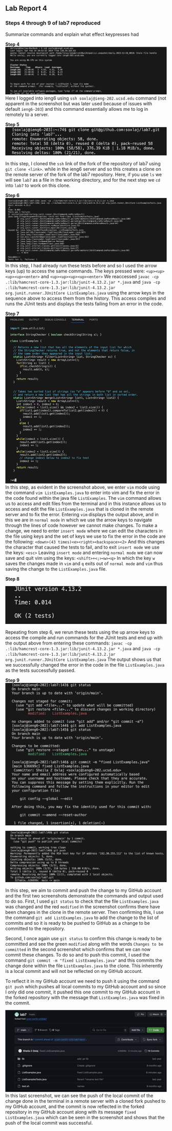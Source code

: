 ## Lab Report 4

### Steps 4 through 9 of lab7 reproduced
Summarize commands and explain what effect keypresses had

**Step 4**
![Step4](lab4screenshotstep4.jpeg)
Here I logged into ieng6 using `ssh soxlaj@ieng-202.ucsd.edu` command (not apparent in the screenshot but was later used because of issues with default `ieng6-203`) and this command essentially allows me to log in remotely to a server.  

**Step 5**
![Step5](lab4screenshotstep5.jpeg)

In this step, I cloned the `ssh` link of the fork of the repository of lab7 using `git clone <link>`. while in the ieng6 server and so this creates a clone on the remote server of the fork of the lab7 repository. Here, if you use `ls` we will see `lab7` as a file in the working directory, and for the next step we `cd` into `lab7` to work on this clone.

**Step 6**
![Step6](lab4screenshotstep6-2.jpeg)
In this step, I had already run these tests before and so I used the arrow keys (up) to access the same commands. The keys pressed were:
`<up><up><up><up><enter>` and `<up><up><up><up><enter>`
We reaccessed `javac -cp .:lib/hamcrest-core-1.3.jar:lib/junit-4.13.2.jar *.java` and `java -cp .:lib/hamcrest-core-1.3.jar:lib/junit-4.13.2.jar org.junit.runner.JUnitCore ListExamples.java` using the arrow keys in the sequence above to access them from the history. This access compiles and runs the JUnit tests and displays the tests failing from an error in the code. 

**Step 7**
![Step7](lab4screenshotstep7vim.jpeg)
In this step, as evident in the screenshot above, we enter `vim` mode using the command `vim ListExamples.java` to enter into vim and fix the error in the code found within the java file `ListExamples`. The `vim` command allows us to access and edit files from the terminal and in this instance allows us to access and edit the file `ListExamples.java` that is cloned in the remote server and to fix the error. 
Entering `vim` displays the output above, and in this we are in `normal mode` in which we use the arrow keys to navigate through the lines of code however we cannot make changes. To make a change, we need to enter `insert mode` where we can edit the characters in the file using keys and the set of keys we use to fix the error in the code are the following:
`<down>(43 times)<e><right><backspace><2>`
And this changes the character that caused the tests to fail, and to exit `insert mode` we use the keys:
`<esc>`
Leaving `insert mode` and entering `normal mode` we can now save and quit vim using the keys:
`<shift>+<;><w><q>`
In which the key `w` saves the changes made in `vim` and `q` exits out of `normal mode` and `vim` thus saving the change to the `ListExamples.java` file.

**Step 8**

![Step8](lab4screenshotstep8.jpeg)

Repeating from step 6, we rerun these tests using the up arrow keys to access the compile and run commands for the JUnit tests and end up with the output above from entering these commands:
`javac -cp .:lib/hamcrest-core-1.3.jar:lib/junit-4.13.2.jar *.java` and `java -cp .:lib/hamcrest-core-1.3.jar:lib/junit-4.13.2.jar org.junit.runner.JUnitCore ListExamples.java`
The output shows us that we successfully changed the error in the code in the file `ListExamples.java` as the tests successfully passed.

**Step 9**
![Step9](lab4screenshotstep9-1.jpeg)

![Step9](lab4screenshotstep9-2.jpeg)

In this step, we aim to commit and push the change to my GitHub account and the first two screenshots demonstrate the commands and output used to do so. 
First, I used `git status` to check that the file `ListExamples.java` was changed and the red `modified` in the screenshot confirms there have been changes in the clone in the remote server. Then confirming this, I use the command `git add ListExamples.java` to add the change to the list of commits and so it is ready to be pushed to GitHub as a change to be committed to the repository. 

Second, I once again use `git status` to confirm this change is ready to be committed and see the green `modified` along with the words `Changes to be committed` in the second screenshot which confirms that we can now commit these changes. To do so and to push this commit, I used the command `git commit -m "fixed ListExamples.java"` and this commits the change done within the file `ListExamples.java` to the clone. This inherently is a local commit and will not be reflected on my GitHub account.

To reflect it in my GitHub account we need to push it using the command `git push` which pushes all local commits to my GitHub account and so since I only did one commit, it pushed this one commit to my GitHub account in the forked repository with the message that `ListExamples.java` was fixed in the commit. 

![Step9](lab4screenshotstep9-3.jpeg)
In this last screenshot, we can see the push of the local commit of the change done in the terminal in a remote server with a cloned fork pushed to my GitHub account, and the commit is now reflected in the forked repository in my GitHub account along with its message `fixed ListExamples.java` which can be seen in the screenshot and shows that the push of the local commit was successful.
